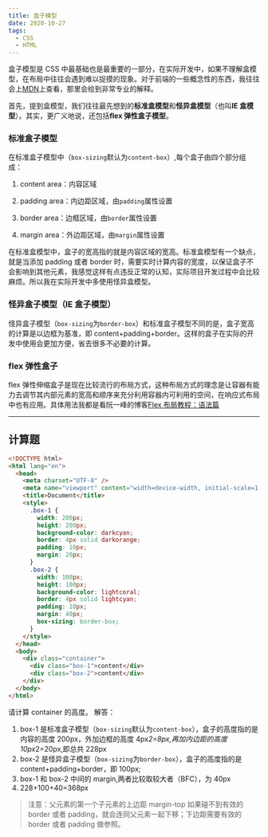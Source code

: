 ```yaml
---
title: 盒子模型
date: 2020-10-27
tags:
  - CSS
  - HTML
---
```


盒子模型是 CSS 中最基础也是最重要的一部分，在实际开发中，如果不理解盒模型，在布局中往往会遇到难以捉摸的现象。对于前端的一些概念性的东西，我往往会上[MDN](https://developer.mozilla.org/zh-CN/)上查看，那里会给到非常专业的解释。

首先，提到盒模型，我们往往最先想到的**标准盒模型**和**怪异盒模型**（也叫**IE 盒模型**）。其实，更广义地说，还包括**flex 弹性盒子模型**。

### 标准盒子模型

在标准盒子模型中（`box-sizing`默认为`content-box`）,每个盒子由四个部分组成：

1. content area：内容区域

2. padding area：内边距区域，由`padding`属性设置

3. border area：边框区域，由`border`属性设置

4. margin area：外边距区域，由`margin`属性设置

在标准盒模型中，盒子的宽高指的就是内容区域的宽高。标准盒模型有一个缺点，就是当添加 padding 或者 border 时，需要实时计算内容的宽度，以保证盒子不会影响到其他元素，我感觉这样有点违反正常的认知，实际项目开发过程中会比较麻烦。所以我在实际开发中多使用怪异盒模型。

### 怪异盒子模型（IE 盒子模型）

怪异盒子模型（`box-sizing`为`border-box`）和标准盒子模型不同的是，盒子宽高的计算是以边框为基准，即 content+padding+border。这样的盒子在实际的开发中使用会更加方便，省去很多不必要的计算。

### flex 弹性盒子

flex 弹性伸缩盒子是现在比较流行的布局方式，这种布局方式的理念是让容器有能力去调节其内部元素的宽高和顺序来充分利用容器内可利用的空间，在响应式布局中也有应用。具体用法我都是看阮一峰的博客[Flex 布局教程：语法篇](http://www.ruanyifeng.com/blog/2015/07/flex-grammar.html)

---

## 计算题

```html
<!DOCTYPE html>
<html lang="en">
  <head>
    <meta charset="UTF-8" />
    <meta name="viewport" content="width=device-width, initial-scale=1.0" />
    <title>Document</title>
    <style>
      .box-1 {
        width: 200px;
        height: 200px;
        background-color: darkcyan;
        border: 4px solid darkorange;
        padding: 10px;
        margin: 20px;
      }
      .box-2 {
        width: 100px;
        height: 100px;
        background-color: lightcoral;
        border: 4px solid lightcyan;
        padding: 10px;
        margin: 40px;
        box-sizing: border-box;
      }
    </style>
  </head>
  <body>
    <div class="container">
      <div class="box-1">content</div>
      <div class="box-2">content</div>
    </div>
  </body>
</html>
```

请计算 container 的高度。
解答：

1. box-1 是标准盒子模型（`box-sizing`默认为`content-box`），盒子的高度指的是内容的高度 200px，外加边框的高度 4px*2=8px,再加内边距的高度 10px*2=20px,即总共 228px
2. box-2 是怪异盒子模型（`box-sizing`为`border-box`），盒子的高度指的是 content+padding+border，即 100px;
3. box-1 和 box-2 中间的 margin,两者比较取较大者（BFC），为 40px
4. 228+100+40=368px

> 注意：父元素的第一个子元素的上边距 margin-top 如果碰不到有效的 border 或者 padding，就会连同父元素一起下移；下边距需要有效的 border 或者 padding 做参照。
